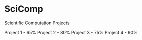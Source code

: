 # SciComp
Scientific Computation Projects

Project 1 - 65%
Project 2 - 80%
Project 3 - 75%
Project 4 - 90%
